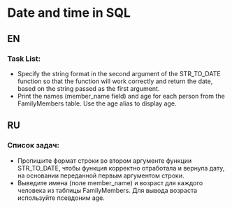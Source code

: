 # Date and time in SQL

## EN

### Task List:

- Specify the string format in the second argument of the STR_TO_DATE function so that the function will work correctly and return the date, based on the string passed as the first argument.
- Print the names (member_name field) and age for each person from the FamilyMembers table. Use the age alias to display age.

## RU

### Список задач:

- Пропишите формат строки во втором аргументе функции STR_TO_DATE, чтобы функция корректно отработала и вернула дату, на основании переданной первым аргументом строки.
- Выведите имена (поле member_name) и возраст для каждого человека из таблицы FamilyMembers. Для вывода возраста используйте псевдоним age.
